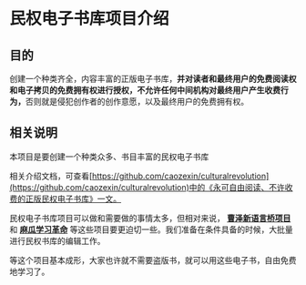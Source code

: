 # 民权电子书库项目介绍

## 目的
创建一个种类齐全，内容丰富的正版电子书库，<strong>并对读者和最终用户的免费阅读权和电子拷贝的免费拥有权进行授权，不允许任何中间机构对最终用户产生收费行为，</strong>否则就是侵犯创作者的创作意愿，以及最终用户的免费拥有权。


## 相关说明

本项目是要创建一个种类众多、书目丰富的民权电子书库

相关介绍文档，可查看[https://github.com/caozexin/culturalrevolution](https://github.com/caozexin/culturalrevolution)中的《永可自由阅读、不许收费的正版民权电子书库》一文。

民权电子书库项目可以做和需要做的事情太多，但相对来说， <strong>[曹泽新语言桥项目](https://github.com/caozexin/LanguageBridge)</strong> 和 <strong>[麻瓜学习革命](https://github.com/caozexin/LearningRevolution)</strong> 等这些项目要更迫切一些。我们准备在条件具备的时候，大批量进行民权书库的编辑工作。

等这个项目基本成形，大家也许就不需要盗版书，就可以用这些电子书，自由免费地学习了。

